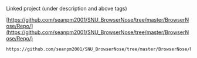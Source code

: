 
Linked project (under description and above tags)

[https://github.com/seanpm2001/SNU_BrowserNose/tree/master/BrowserNose/Repo/](https://github.com/seanpm2001/SNU_BrowserNose/tree/master/BrowserNose/Repo/)

```
https://github.com/seanpm2001/SNU_BrowserNose/tree/master/BrowserNose/Repo/
```
